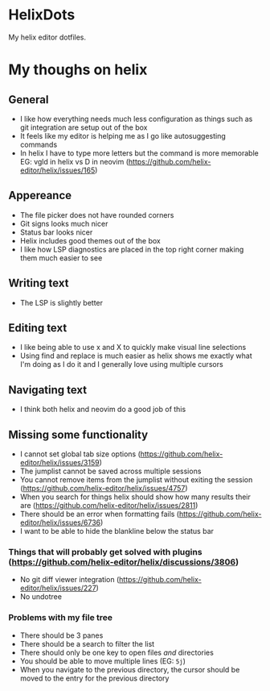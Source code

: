 # HelixDots
My helix editor dotfiles.

# My thoughs on helix
## General
- I like how everything needs much less configuration as things such as git integration are setup out of the box
- It feels like my editor is helping me as I go like autosuggesting commands
- In helix I have to type more letters but the command is more memorable EG: vgld in helix vs D in neovim (https://github.com/helix-editor/helix/issues/165)

## Appereance
- The file picker does not have rounded corners
- Git signs looks much nicer
- Status bar looks nicer
- Helix includes good themes out of the box
- I like how LSP diagnostics are placed in the top right corner making them much easier to see

## Writing text
- The LSP is slightly better

## Editing text
- I like being able to use x and X to quickly make visual line selections
- Using find and replace is much easier as helix shows me exactly what I'm doing as I do it and I generally love using multiple cursors

## Navigating text
- I think both helix and neovim do a good job of this

## Missing some functionality
- I cannot set global tab size options (https://github.com/helix-editor/helix/issues/3159)
- The jumplist cannot be saved across multiple sessions
- You cannot remove items from the jumplist without exiting the session (https://github.com/helix-editor/helix/issues/4757)
- When you search for things helix should show how many results their are (https://github.com/helix-editor/helix/issues/2811)
- There should be an error when formatting fails (https://github.com/helix-editor/helix/issues/6736)
- I want to be able to hide the blankline below the status bar
### Things that will probably get solved with plugins (https://github.com/helix-editor/helix/discussions/3806)
- No git diff viewer integration (https://github.com/helix-editor/helix/issues/227)
- No undotree
### Problems with my file tree
- There should be 3 panes
- There should be a search to filter the list
- There should only be one key to open files *and* directories
- You should be able to move multiple lines (EG: `5j`)
- When you navigate to the previous directory, the cursor should be moved to the entry for the previous directory
